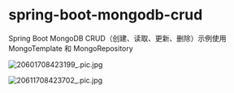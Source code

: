 # spring-boot-mongodb-crud

Spring Boot MongoDB CRUD（创建、读取、更新、删除）示例使用 MongoTemplate 和 MongoRepository

![20601708423199_.pic.jpg](..%2F..%2F..%2FLibrary%2FContainers%2Fcom.tencent.xinWeChat%2FData%2FLibrary%2FApplication%20Support%2Fcom.tencent.xinWeChat%2F2.0b4.0.9%2F16c7e9caaa9cbe874f2910c8aafaa55a%2FMessage%2FMessageTemp%2F9e20f478899dc29eb19741386f9343c8%2FImage%2F20601708423199_.pic.jpg)

![20611708423702_.pic.jpg](..%2F..%2F..%2FLibrary%2FContainers%2Fcom.tencent.xinWeChat%2FData%2FLibrary%2FApplication%20Support%2Fcom.tencent.xinWeChat%2F2.0b4.0.9%2F16c7e9caaa9cbe874f2910c8aafaa55a%2FMessage%2FMessageTemp%2F9e20f478899dc29eb19741386f9343c8%2FImage%2F20611708423702_.pic.jpg)
